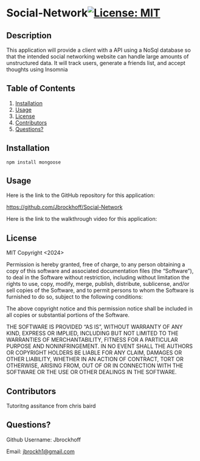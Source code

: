 # Social-Network[![License: MIT](https://img.shields.io/badge/License-MIT-yellow.svg)](https://opensource.org/licenses/MIT)
  
## Description
This application will provide a client with a API using a NoSql database so that the intended social networking website can handle large amounts of unstructured data. It will track users, generate a friends list, and accept thoughts using Insomnia

## Table of Contents
1. [Installation](#installation)
2. [Usage](#usage)
3. [License](#license)
4. [Contributors](#contributors)
5. [Questions?](#questions)

## Installation
    npm install mongoose

## Usage
Here is the link to the GitHub repository for this application:

https://github.com/Jbrockhoff/Social-Network

Here is the link to the walkthrough video for this application:



## License
MIT
Copyright <2024> <Jennie Brockhoff>

Permission is hereby granted, free of charge, to any person obtaining a copy of this software and associated documentation files (the “Software”), to deal in the Software without restriction, including without limitation the rights to use, copy, modify, merge, publish, distribute, sublicense, and/or sell copies of the Software, and to permit persons to whom the Software is furnished to do so, subject to the following conditions:

The above copyright notice and this permission notice shall be included in all copies or substantial portions of the Software.

THE SOFTWARE IS PROVIDED “AS IS”, WITHOUT WARRANTY OF ANY KIND, EXPRESS OR IMPLIED, INCLUDING BUT NOT LIMITED TO THE WARRANTIES OF MERCHANTABILITY, FITNESS FOR A PARTICULAR PURPOSE AND NONINFRINGEMENT. IN NO EVENT SHALL THE AUTHORS OR COPYRIGHT HOLDERS BE LIABLE FOR ANY CLAIM, DAMAGES OR OTHER LIABILITY, WHETHER IN AN ACTION OF CONTRACT, TORT OR OTHERWISE, ARISING FROM, OUT OF OR IN CONNECTION WITH THE SOFTWARE OR THE USE OR OTHER DEALINGS IN THE SOFTWARE.

## Contributors
Tutoritng assitance from chris baird

## Questions?
Github Username: Jbrockhoff 

Email: jbrockh1@gmail.com